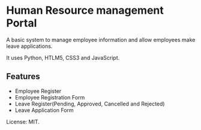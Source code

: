 # Human Resource management Portal

A basic system to manage employee information and allow employees make leave applications.

It uses Python, HTLM5, CSS3 and JavaScript.

## Features
* Employee Register
* Employee Registration Form
* Leave Register(Pending, Approved, Cancelled and Rejected)
* Leave Application Form

License: MIT.